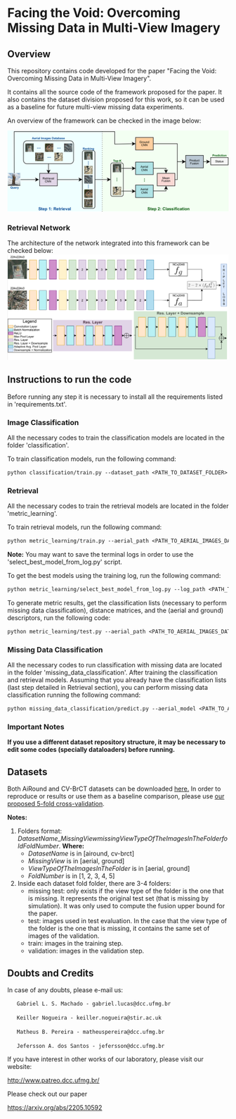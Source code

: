 # Facing the Void: Overcoming Missing Data in Multi-View Imagery

## Overview
This repository contains code developed for the paper "Facing the Void: Overcoming Missing Data in Multi-View Imagery". 

It contains all the source code of the framework proposed for the paper. It also contains the dataset division proposed for this work, so it can be used as a baseline for future multi-view missing data experiments.

An overview of the framework can be checked in the image below:

![alt text](images/./framework.png)

### Retrieval Network
The architecture of the network integrated into this framework can be checked below:
![alt text](images/./architecture.png)

## Instructions to run the code

Before running any step it is necessary to install all the requirements listed in 'requirements.txt'.

### Image Classification
All the necessary codes to train the classification models are located in the folder 'classification'. 

To train classification models, run the following command:

```diff
python classification/train.py --dataset_path <PATH_TO_DATASET_FOLDER> --output_path <PATH_TO_FOLDER_THAT_RESULTS_WILL_BE_SAVED> --batch <BATCH_SIZE> --epochs <TOTAL_EPOCHS> --network_type <CHOOSE_BETWEEN:[resnet,vgg,densenet,alexnet,squeezenet,inception,seresnet,sknet]> --early_stop <EPOCHS_WITHOUT_IMPROVING_TO_STOP_TRAINING> --fine_tunning_imagenet <[True/False]> --image_type <[aerial/ground]>
```

### Retrieval
All the necessary codes to train the retrieval models are located in the folder 'metric_learning'.

To train retrieval models, run the following command:

```diff
python metric_learning/train.py --aerial_path <PATH_TO_AERIAL_IMAGES_DATASET> --ground_path <PATH_TO_GROUND_IMAGES_DATASET> --output <PATH_TO_FOLDER_THAT_RESULTS_WILL_BE_SAVED> --epochs <TOTAL_EPOCHS>
```
**Note:** You may want to save the terminal logs in order to use the 'select_best_model_from_log.py' script. 

To get the best models using the training log, run the following command:

```diff
python metric_learning/select_best_model_from_log.py --log_path <PATH_TO_TRAIN_LOG_FILE>
```

To generate metric results, get the classification lists (necessary to perform missing data classification), distance matrices, and the (aerial and ground) descriptors, run the following code:

```diff
python metric_learning/test.py --aerial_path <PATH_TO_AERIAL_IMAGES_DATASET> --ground_path <PATH_TO_GROUND_IMAGES_DATASET> --output <PATH_TO_FOLDER_THAT_RESULTS_WILL_BE_SAVED> --model_path <PATH_TO_MODEL_FILE_THAT_WILL_BE_USED>
```

### Missing Data Classification
All the necessary codes to run classification with missing data are located in the folder 'missing_data_classification'.
After training the classification and retrieval models. Assuming that you already have the classification lists (last step detailed in Retrieval section), you can perform missing data classification running the following command:

```diff
python missing_data_classification/predict.py --aerial_model <PATH_TO_AERIAL_CLASSIFICATION_MODEL> --ground_model <PATH_TO_GROUND_CLASSIFICATION_MODEL> --aerial_data_path <PATH_TO_AERIAL_IMAGES_DATASET> --ground_data_path <PATH_TO_GROUND_IMAGES_DATASET> --ranking_file_path <PATH_TO_RANKING_FILE> --output_path <PATH_TO_FOLDER_THAT_RESULTS_WILL_BE_SAVED> --query_type <[ground/aerial]> --ranking <RANKING_SIZE> --net_type <CHOOSE_BETWEEN:[resnet,vgg,densenet,alexnet,squeezenet,inception,seresnet,sknet]>
```

### Important Notes
**If you use a different dataset repository structure, it may be necessary to edit some codes (specially dataloaders) before running.**

## Datasets
Both AiRound and CV-BrCT datasets can be downloaded [here.](http://www.patreo.dcc.ufmg.br/multi-view-datasets/)
In order to reproduce or results or use them as a baseline comparison, please use [our proposed 5-fold cross-validation](https://drive.google.com/file/d/1iw6BvM0SamGm9mGjBuYhKfPQvga2GUse/view?usp=sharing). 

**Notes:** 
1. Folders format: $DatasetName$_$MissingView$_missing_$ViewTypeOfTheImagesInTheFolder$_fold_$FoldNumber$. **Where:**
   - $DatasetName$ is in [airound, cv-brct]
   - $MissingView$  is in [aerial, ground]
   - $ViewTypeOfTheImagesInTheFolder$ is in [aerial, ground]
   - $FoldNumber$ is in [1, 2, 3, 4, 5]
2. Inside each dataset fold folder, there are 3-4 folders:
   - missing test: only exists if the view type of the folder is the one that is missing. It represents the original test set (that is missing by simulation). It was only used to compute the fusion upper bound for the paper.
   - test: images used in test evaluation.  In the case that the view type of the folder is the one that is missing, it contains the same set of images of the validation.
   - train: images in the training step.
   - validation: images in the validation step.

## Doubts and Credits

In case of any doubts, please e-mail us:

       Gabriel L. S. Machado - gabriel.lucas@dcc.ufmg.br
       
       Keiller Nogueira - keiller.nogueira@stir.ac.uk

       Matheus B. Pereira - matheuspereira@dcc.ufmg.br

       Jefersson A. dos Santos - jefersson@dcc.ufmg.br


If you have interest in other works of our laboratory, please visit our website:

http://www.patreo.dcc.ufmg.br/

Please check out our paper

https://arxiv.org/abs/2205.10592
